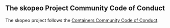 ## The skopeo Project Community Code of Conduct

The skopeo project follows the [Containers Community Code of Conduct](https://github.com/containers/common/blob/master/CODE-OF-CONDUCT.md).
